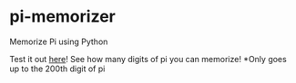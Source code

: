 # pi-memorizer
Memorize Pi using Python

Test it out [here](https://replit.com/@leeannchu/Pi-Memorizer#main.py)! See how many digits of pi you can memorize! 
*Only goes up to the 200th digit of pi
